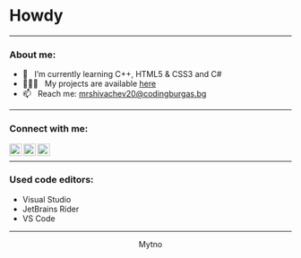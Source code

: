 
# Howdy
<hr>
  

### About me:

<img float="right" align="right"  alt=""  src="https://media4.giphy.com/media/v1.Y2lkPTc5MGI3NjExaG9jdGtrYWpreXVrNmZxcjR5eWZjN2ExcjMzY3FqM2ZxZ3A5Y2VzOSZlcD12MV9pbnRlcm5hbF9naWZfYnlfaWQmY3Q9cw/16LitJ6Pnp5qY2GcEW/giphy.gif" />

- 🚀 &nbsp; I’m currently learning C++, HTML5 & CSS3 and C#
- 👨🏻‍💻 &nbsp; My projects are available [here](https://github.com/MRShivachev?tab=repositories)
- 📫 &nbsp; Reach me: mrshivachev20@codingburgas.bg

<hr>

### Connect with me:

  <a href ="https://www.youtube.com/@mazlo8571" ><img align="left" alt="fb" width="22px" src="https://cdn.jsdelivr.net/npm/simple-icons@v3/icons/youtube.svg" /><a/>
  <a href ="https://x.com/mirkolini"><img align="left" alt="https://outlook.office.com/mail/inbox" width="22px" src="https://cdn.jsdelivr.net/npm/simple-icons@v3/icons/twitter.svg" /></a>
  <a href ="https://www.instagram.com/mirkolini_"><img align="left" alt="codeSTACKr | Instagram" width="22px" src="https://cdn.jsdelivr.net/npm/simple-icons@v3/icons/instagram.svg" /></a>
<br>
<hr>

### Used code editors:

- Visual Studio
- JetBrains Rider
- VS Code

<hr>
<div align="center">
Mytno

</div>
<!---
MRShivachev/MRShivachev is a ✨ special ✨ repository because its `README.md` (this file) appears on your GitHub profile.
You can click the Preview link to take a look at your changes.
--->
